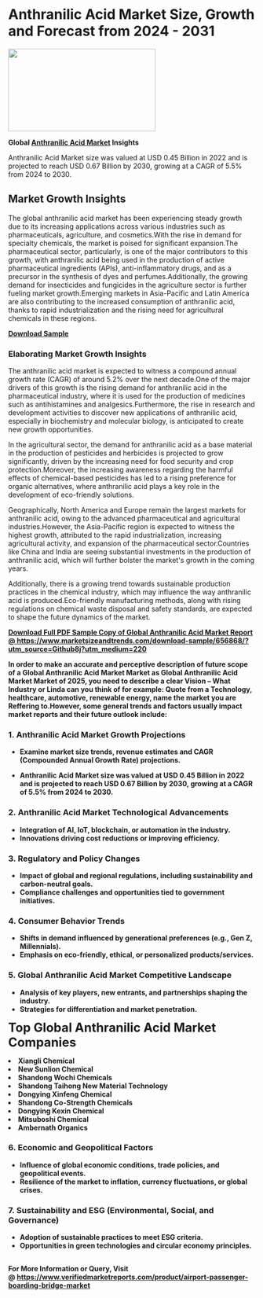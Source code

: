 <H1>Anthranilic Acid Market Size, Growth and Forecast from 2024 - 2031</H1><img class="aligncenter size-medium wp-image-584254" src="https://thirdeyenews.in/wp-content/uploads/2024/09/Global-Market-Research-300x168.jpeg" alt="" width="300" height="168" /><p><strong>Global&nbsp;<a href="https://www.marketsizeandtrends.com/download-sample/656868/?utm_source=Github8j?utm_medium=220">Anthranilic Acid Market</a> Insights</strong></p><p>Anthranilic Acid Market size was valued at USD 0.45 Billion in 2022 and is projected to reach USD 0.67 Billion by 2030, growing at a CAGR of 5.5% from 2024 to 2030.</p><p><h2>Market Growth Insights</h2> <p>The global anthranilic acid market has been experiencing steady growth due to its increasing applications across various industries such as pharmaceuticals, agriculture, and cosmetics.With the rise in demand for specialty chemicals, the market is poised for significant expansion.The pharmaceutical sector, particularly, is one of the major contributors to this growth, with anthranilic acid being used in the production of active pharmaceutical ingredients (APIs), anti-inflammatory drugs, and as a precursor in the synthesis of dyes and perfumes.Additionally, the growing demand for insecticides and fungicides in the agriculture sector is further fueling market growth.Emerging markets in Asia-Pacific and Latin America are also contributing to the increased consumption of anthranilic acid, thanks to rapid industrialization and the rising need for agricultural chemicals in these regions.</p> <p><strong><a href="#">Download Sample</a></strong></p> <h3>Elaborating Market Growth Insights</h3> <p>The anthranilic acid market is expected to witness a compound annual growth rate (CAGR) of around 5.2% over the next decade.One of the major drivers of this growth is the rising demand for anthranilic acid in the pharmaceutical industry, where it is used for the production of medicines such as antihistamines and analgesics.Furthermore, the rise in research and development activities to discover new applications of anthranilic acid, especially in biochemistry and molecular biology, is anticipated to create new growth opportunities.</p> <p>In the agricultural sector, the demand for anthranilic acid as a base material in the production of pesticides and herbicides is projected to grow significantly, driven by the increasing need for food security and crop protection.Moreover, the increasing awareness regarding the harmful effects of chemical-based pesticides has led to a rising preference for organic alternatives, where anthranilic acid plays a key role in the development of eco-friendly solutions.</p> <p>Geographically, North America and Europe remain the largest markets for anthranilic acid, owing to the advanced pharmaceutical and agricultural industries.However, the Asia-Pacific region is expected to witness the highest growth, attributed to the rapid industrialization, increasing agricultural activity, and expansion of the pharmaceutical sector.Countries like China and India are seeing substantial investments in the production of anthranilic acid, which will further bolster the market's growth in the coming years.</p> <p>Additionally, there is a growing trend towards sustainable production practices in the chemical industry, which may influence the way anthranilic acid is produced.Eco-friendly manufacturing methods, along with rising regulations on chemical waste disposal and safety standards, are expected to shape the future dynamics of the market.</p> <p><strong><a href="#"></p><p><span class=""><strong>Download Full PDF Sample Copy of Global Anthranilic Acid Market Report</strong> @ <a href="https://www.marketsizeandtrends.com/download-sample/656868/?utm_source=Github8j?utm_medium=220" target="_blank">https://www.marketsizeandtrends.com/download-sample/656868/?utm_source=Github8j?utm_medium=220</a></span></p><p>In order to make an accurate and perceptive description of future scope of a Global&nbsp;Anthranilic Acid Market Market as Global&nbsp;Anthranilic Acid Market Market of 2025, you need to describe a clear Vision &ndash; What Industry or Linda can you think of for example: Quote from a Technology, healthcare, automotive, renewable energy, name the market you are Reffering to.However, some general trends and factors usually impact market reports and their future outlook include:</p><h3>1.&nbsp;<strong>Anthranilic Acid Market Growth Projections</strong></h3><ul><li>Examine market size trends, revenue estimates and CAGR (Compounded Annual Growth Rate) projections.</li><li><p>Anthranilic Acid Market size was valued at USD 0.45 Billion in 2022 and is projected to reach USD 0.67 Billion by 2030, growing at a CAGR of 5.5% from 2024 to 2030.</p></li></ul><h3>2.&nbsp;<strong>Anthranilic Acid Market Technological Advancements</strong></h3><ul><li>Integration of AI, IoT, blockchain, or automation in the industry.</li><li>Innovations driving cost reductions or improving efficiency.</li></ul><h3>3.&nbsp;<strong>Regulatory and Policy Changes</strong></h3><ul><li>Impact of global and regional regulations, including sustainability and carbon-neutral goals.</li><li>Compliance challenges and opportunities tied to government initiatives.</li></ul><h3>4.&nbsp;<strong>Consumer Behavior Trends</strong></h3><ul><li>Shifts in demand influenced by generational preferences (e.g., Gen Z, Millennials).</li><li>Emphasis on eco-friendly, ethical, or personalized products/services.</li></ul><h3>5.&nbsp;<strong>Global Anthranilic Acid Market Competitive Landscape</strong></h3><ul><li>Analysis of key players, new entrants, and partnerships shaping the industry.</li><li>Strategies for differentiation and market penetration.</li></ul><p data-pm-slice="1 1 []"><span style="color: inherit; font-family: inherit; font-size: 25px;">Top Global Anthranilic Acid Market Companies</span></p><div class="" data-test-id=""><p><li> Xiangli Chemical</li><li> New Sunlion Chemical</li><li> Shandong Wochi Chemicals</li><li> Shandong Taihong New Material Technology</li><li> Dongying Xinfeng Chemical</li><li> Shandong Co-Strength Chemicals</li><li> Dongying Kexin Chemical</li><li> Mitsuboshi Chemical</li><li> Ambernath Organics</li></p></div><h3>6.&nbsp;<strong>Economic and Geopolitical Factors</strong></h3><ul><li>Influence of global economic conditions, trade policies, and geopolitical events.</li><li>Resilience of the market to inflation, currency fluctuations, or global crises.</li></ul><h3>7.&nbsp;<strong>Sustainability and ESG (Environmental, Social, and Governance)</strong></h3><ul><li>Adoption of sustainable practices to meet ESG criteria.</li><li>Opportunities in green technologies and circular economy principles.</li></ul><h2><strong style="font-size: 14px;">For More Information or Query, Visit @&nbsp;</strong><a style="background-color: #ffffff; font-size: 14px;" href="https://www.marketsizeandtrends.com/report/anthranilic-acid-market/" target="_blank">https://www.verifiedmarketreports.com/product/airport-passenger-boarding-bridge-market</a></h2>